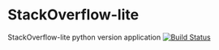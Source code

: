 # StackOverflow-lite
StackOverflow-lite python version application
[![Build Status](https://travis-ci.org/celestemiriams/StackOverflow-lite.svg?branch=questions)](https://travis-ci.org/celestemiriams/StackOverflow-lite)
